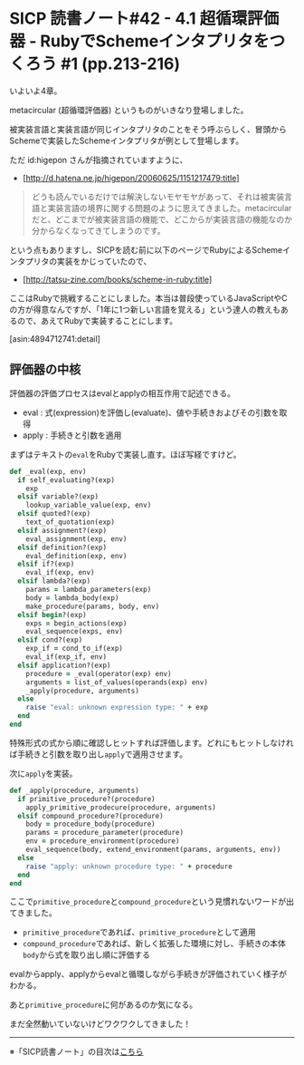SICP 読書ノート#42 - 4.1 超循環評価器 - RubyでSchemeインタプリタをつくろう #1 (pp.213-216)
======================================

いよいよ4章。

metacircular (超循環評価器) というものがいきなり登場しました。

被実装言語と実装言語が同じインタプリタのことをそう呼ぶらしく、冒頭からSchemeで実装したSchemeインタプリタが例として登場します。

ただ id:higepon さんが指摘されていますように、

* [http://d.hatena.ne.jp/higepon/20060625/1151217479:title]

> どうも読んでいるだけでは解決しないモヤモヤがあって、それは被実装言語と実装言語の境界に関する問題のように思えてきました。metacircularだと、どこまでが被実装言語の機能で、どこからが実装言語の機能なのか分からなくなってきてしまうのです。

という点もありますし、SICPを読む前に以下のページでRubyによるSchemeインタプリタの実装をかじっていたので、

* [http://tatsu-zine.com/books/scheme-in-ruby:title]

ここはRubyで挑戦することにしました。本当は普段使っているJavaScriptやCの方が得意なんですが、「1年に1つ新しい言語を覚える」という達人の教えもあるので、あえてRubyで実装することにします。

[asin:4894712741:detail]


## 評価器の中核

評価器の評価プロセスはevalとapplyの相互作用で記述できる。

- eval : 式(expression)を評価し(evaluate)、値や手続きおよびその引数を取得
- apply : 手続きと引数を適用


まずはテキストの```eval```をRubyで実装し直す。ほぼ写経ですけど。

```ruby
def _eval(exp, env)
  if self_evaluating?(exp)
    exp
  elsif variable?(exp)
    lookup_variable_value(exp, env)
  elsif quoted?(exp)
    text_of_quotation(exp)
  elsif assignment?(exp)
    eval_assignment(exp, env)
  elsif definition?(exp)
    eval_definition(exp, env)
  elsif if?(exp)
    eval_if(exp, env)
  elsif lambda?(exp)
    params = lambda_parameters(exp)
    body = lambda_body(exp)
    make_procedure(params, body, env)
  elsif begin?(exp)
    exps = begin_actions(exp)
    eval_sequence(exps, env)
  elsif cond?(exp)
    exp_if = cond_to_if(exp)
    eval_if(exp_if, env)
  elsif application?(exp)
    procedure = _eval(operator(exp) env)
    arguments = list_of_values(operands(exp) env)
    _apply(procedure, arguments)
  else
    raise "eval: unknown expression type: " + exp
  end
end
```

特殊形式の式から順に確認しヒットすれば評価します。どれにもヒットしなければ手続きと引数を取り出し```apply```で適用させます。

次に```apply```を実装。

```ruby
def _apply(procedure, arguments)
  if primitive_procedure?(procedure)
    apply_primitive_prodecure(procedure, arguments)
  elsif compound_procedure?(procedure)
    body = procedure_body(procedure)
    params = procedure_parameter(procedure)
    env = procedure_environment(procedure)
    eval_sequence(body, extend_environment(params, arguments, env))
  else
    raise "apply: unknown procedure type: " + procedure
  end
end
```

ここで```primitive_procedure```と```compound_procedure```という見慣れないワードが出てきました。

- ```primitive_procedure```であれば、```primitive_procedure```として適用
- ```compound_procedure```であれば、新しく拡張した環境に対し、手続きの本体```body```から式を取り出し順に評価する

evalからapply、applyからevalと循環しながら手続きが評価されていく様子がわかる。

あと```primitive_procedure```に何があるのか気になる。

まだ全然動いていないけどワクワクしてきました！


--------------------------------

※「SICP読書ノート」の目次は[こちら](/entry/sicp/index)


<script type="text/x-mathjax-config">
  MathJax.Hub.Config({ tex2jax: { inlineMath: [['$','$'], ["\\(","\\)"]] } });
</script>
<script type="text/javascript"
  src="http://cdn.mathjax.org/mathjax/latest/MathJax.js?config=TeX-AMS_HTML">
</script>
<meta http-equiv="X-UA-Compatible" CONTENT="IE=EmulateIE7" />
